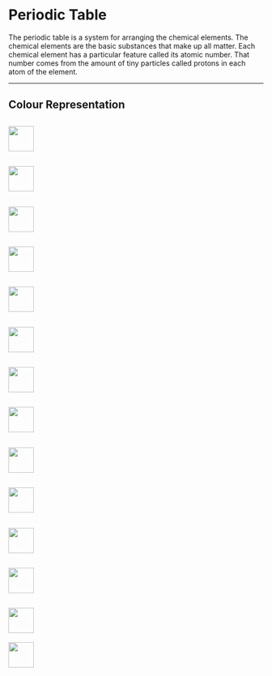 # Periodic Table

The periodic table is a system for arranging the chemical elements.
The chemical elements are the basic substances that make up all matter.
Each chemical element has a particular feature called its atomic number.
That number comes from the amount of tiny particles called protons in each atom of the element.

---

## Colour Representation


<a href="#" target="blank"><img align="center" src="https://user-images.githubusercontent.com/85023604/160206043-a90708e5-e450-46dc-838f-19e21397ccd5.jpg" height="50" /></a> 
---
<a href="#" target="blank"><img align="center" src="https://user-images.githubusercontent.com/85023604/160206290-ba382bbf-cd8c-428e-a23f-c3315c56fa03.jpg" height="50" /></a>
---
<a href="#" target="blank"><img align="center" src="https://user-images.githubusercontent.com/85023604/160206313-a38cb802-be62-47fe-b312-499731385bf2.jpg" height="50" /></a>
---
<a href="#" target="blank"><img align="center" src="https://user-images.githubusercontent.com/85023604/160206474-c80bb8c7-791f-4622-b8a0-5877fa9efcfc.jpg" height="50" /></a>
---
<a href="#" target="blank"><img align="center" src="https://user-images.githubusercontent.com/85023604/160206495-20a3b598-2a8b-452e-9d81-f688d0cbde5b.jpg" height="50" /></a>
---
<a href="#" target="blank"><img align="center" src="https://user-images.githubusercontent.com/85023604/160206556-ff3849a7-004f-495f-b825-5b5acc7bded2.jpg" height="50" /></a>
---
<a href="#" target="blank"><img align="center" src="https://user-images.githubusercontent.com/85023604/160206875-5678dfae-c9e8-4c00-93d7-75acb1c2cb4b.jpg" height="50" /></a>
---
<a href="#" target="blank"><img align="center" src="https://user-images.githubusercontent.com/85023604/160207461-07cbeda1-a99e-4bd4-9ce7-2e75f050cfce.jpg" height="50" /></a>
---
<a href="#" target="blank"><img align="center" src="https://user-images.githubusercontent.com/85023604/160206951-207a3ecf-97a2-47b5-86ee-a019a9ea6df3.jpg" height="50" /></a>
---
<a href="#" target="blank"><img align="center" src="https://user-images.githubusercontent.com/85023604/160207785-ec788a5d-f6b8-440a-9ce2-9bd6f510239c.jpg" height="50" /></a>
---
<a href="#" target="blank"><img align="center" src="https://user-images.githubusercontent.com/85023604/160207793-0f4aa910-586a-46bd-bb17-65b39c929c63.jpg" height="50" /></a>
---
<a href="#" target="blank"><img align="center" src="https://user-images.githubusercontent.com/85023604/160207808-335d073c-9220-41c2-b0c3-9cba6b9f6c19.jpg" height="50" /></a>
---
<a href="#" target="blank"><img align="lcenter" src="https://user-images.githubusercontent.com/85023604/160207828-e5050c80-7a57-4d74-baa7-3d2acdd78906.jpg" height="50" /></a>
---
<a href="#" target="blank"><img align="center" src="https://user-images.githubusercontent.com/85023604/160207839-2a96102d-0bfc-4dab-81a4-29b6c88f625d.jpg" height="50" /></a>


